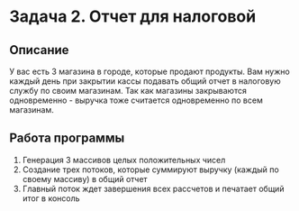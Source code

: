 # Задача 2. Отчет для налоговой
## Описание
У вас есть 3 магазина в городе, которые продают продукты. Вам нужно каждый день при закрытии кассы подавать общий отчет в налоговую службу по своим магазинам. Так как магазины закрываются одновременно - выручка тоже считается одновременно по всем магазинам.

## Работа программы
1. Генерация 3 массивов целых положительных чисел
1. Создание трех потоков, которые суммируют выручку (каждый по своему массиву) в общий отчет
1. Главный поток ждет завершения всех рассчетов и печатает общий итог в консоль
